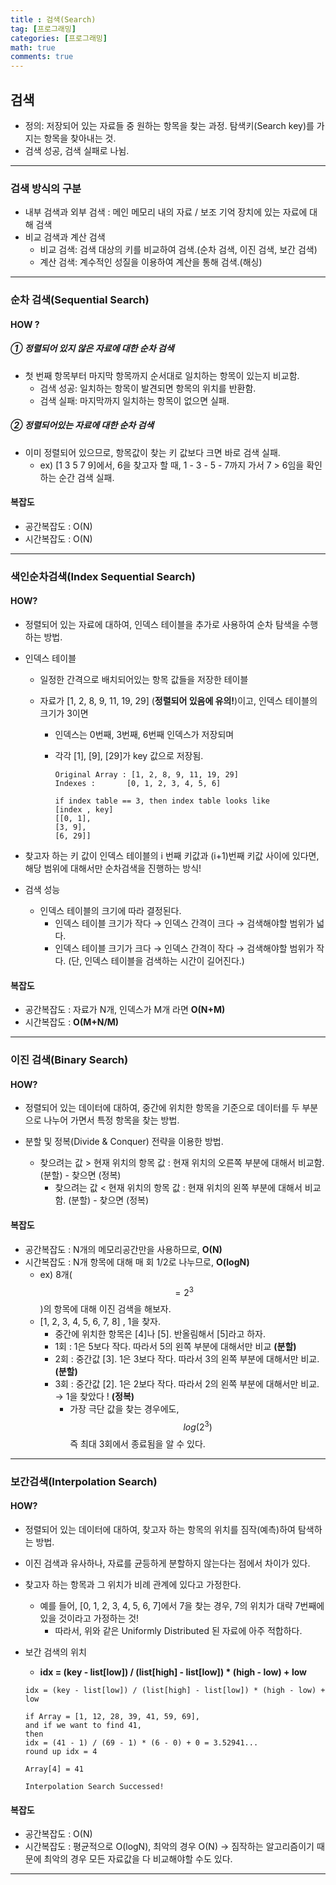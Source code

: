 ```yaml
---
title : 검색(Search)
tag: [프로그래밍]
categories: [프로그래밍]
math: true
comments: true
---
```


## 검색

- 정의: 저장되어 있는 자료들 중 원하는 항목을 찾는 과정. 탐색키(Search key)를 가지는 항목을 찾아내는 것.
- 검색 성공, 검색 실패로 나뉨.

---

### 검색 방식의 구분

- 내부 검색과 외부 검색 : 메인 메모리 내의 자료 / 보조 기억 장치에 있는 자료에 대해 검색
- 비교 검색과 계산 검색
  - 비교 검색: 검색 대상의 키를 비교하여 검색.(순차 검색, 이진 검색, 보간 검색)
  - 계산 검색: 계수적인 성질을 이용하여 계산을 통해 검색.(해싱)

---

### 순차 검색(Sequential Search)

#### HOW ? 

##### **① 정렬되어 있지 않은 자료에 대한 순차 검색**

- 첫 번째 항목부터 마지막 항목까지 순서대로 일치하는 항목이 있는지 비교함.
  - 검색 성공: 일치하는 항목이 발견되면 항목의 위치를 반환함.
  - 검색 실패: 마지막까지 일치하는 항목이 없으면 실패. 

##### **② 정렬되어있는 자료에 대한 순차 검색**

 - 이미 정렬되어 있으므로, 항목값이 찾는 키 값보다 크면 바로 검색 실패.
   	- ex) [1 3 5 7 9]에서, 6을 찾고자 할 때, 1 - 3 - 5 - 7까지 가서 7 > 6임을 확인하는 순간 검색 실패.

#### 복잡도

- 공간복잡도 : O(N)
- 시간복잡도 : O(N)

---

### 색인순차검색(Index Sequential Search)

#### HOW?

 - 정렬되어 있는 자료에 대하여, 인덱스 테이블을 추가로 사용하여 순차 탐색을 수행하는 방법.

 - 인덱스 테이블 

    - 일정한 간격으로 배치되어있는 항목 값들을 저장한 테이블

    - 자료가 [1, 2, 8, 9, 11, 19, 29] (**정렬되어 있음에 유의!**)이고, 인덱스 테이블의 크기가 3이면

       - 인덱스는 0번째, 3번째, 6번째 인덱스가 저장되며

       - 각각 [1], [9], [29]가 key 값으로 저장됨.

         ```
         Original Array : [1, 2, 8, 9, 11, 19, 29]
         Indexes : 		 [0, 1, 2, 3, 4, 5, 6]
         
         if index table == 3, then index table looks like
         [index , key]
         [[0, 1],
         [3, 9],
         [6, 29]]
         ```

- 찾고자 하는 키 값이 인덱스 테이블의 i 번째 키값과 (i+1)번째 키값 사이에 있다면, 해당 범위에 대해서만 순차검색을 진행하는 방식!
- 검색 성능
  - 인덱스 테이블의 크기에 따라 결정된다.
    - 인덱스 테이블 크기가 작다 → 인덱스 간격이 크다 → 검색해야할 범위가 넓다.
    - 인덱스 테이블 크기가 크다 → 인덱스 간격이 작다 → 검색해야할 범위가 작다. (단, 인덱스 테이블을 검색하는 시간이 길어진다.)

#### 복잡도

- 공간복잡도 : 자료가 N개, 인덱스가 M개 라면 **O(N+M)**
- 시간복잡도 : **O(M+N/M)**

---

### 이진 검색(Binary Search)

#### HOW?

- 정렬되어 있는 데이터에 대하여, 중간에 위치한 항목을 기준으로 데이터를 두 부분으로 나누어 가면서 특정 항목을 찾는 방법.

 - 분할 및 정복(Divide & Conquer) 전략을 이용한 방법.
   	- 찾으려는 값 > 현재 위치의 항목 값 : 현재 위치의 오른쪽 부분에 대해서 비교함. (분할) - 찾으면 (정복)
      	- 찾으려는 값 < 현재 위치의 항목 값 : 현재 위치의 왼쪽 부분에 대해서 비교함. (분할) - 찾으면 (정복)

#### 복잡도

 - 공간복잡도 : N개의 메모리공간만을 사용하므로, **O(N)**
 - 시간복잡도 : N개 항목에 대해 매 회 1/2로 나누므로, **O(logN)**
    - ex) 8개($$=2^3$$)의 항목에 대해 이진 검색을 해보자.
    - [1, 2, 3, 4, 5, 6, 7, 8] , 1을 찾자.
       - 중간에 위치한 항목은 [4]나 [5]. 반올림해서 [5]라고 하자.
       - 1회 : 1은 5보다 작다. 따라서 5의 왼쪽 부분에 대해서만 비교 **(분할)**
       - 2회 : 중간값 [3]. 1은 3보다 작다. 따라서 3의 왼쪽 부분에 대해서만 비교. **(분할)**
       - 3회 : 중간값 [2]. 1은 2보다 작다. 따라서 2의 왼쪽 부분에 대해서만 비교. → 1을 찾았다 ! **(정복)**
         - 가장 극단 값을 찾는 경우에도, $$log(2^3)$$ 즉 최대 3회에서 종료됨을 알 수 있다.

---

### 보간검색(Interpolation Search)

#### HOW?

 - 정렬되어 있는 데이터에 대하여, 찾고자 하는 항목의 위치를 짐작(예측)하여 탐색하는 방법.

 - 이진 검색과 유사하나, 자료를 균등하게 분할하지 않는다는 점에서 차이가 있다.

 - 찾고자 하는 항목과 그 위치가 비례 관계에 있다고 가정한다.

   	- 예를 들어, [0, 1, 2, 3, 4, 5, 6, 7]에서 7을 찾는 경우, 7의 위치가 대략 7번째에 있을 것이라고 가정하는 것!
      	- 따라서, 위와 같은 Uniformly Distributed 된 자료에 아주 적합하다.

 - 보간 검색의 위치 

    - **idx = (key - list[low]) / (list[high] - list[low]) * (high - low) + low**

   ```
   idx = (key - list[low]) / (list[high] - list[low]) * (high - low) + low
   
   if Array = [1, 12, 28, 39, 41, 59, 69],
   and if we want to find 41,
   then
   idx = (41 - 1) / (69 - 1) * (6 - 0) + 0 = 3.52941...
   round up idx = 4
   
   Array[4] = 41
   
   Interpolation Search Successed!
   ```

#### 복잡도

- 공간복잡도 : O(N)
- 시간복잡도 : 평균적으로 O(logN), 최악의 경우 O(N) → 짐작하는 알고리즘이기 때문에 최악의 경우 모든 자료값을 다 비교해야할 수도 있다.

---

